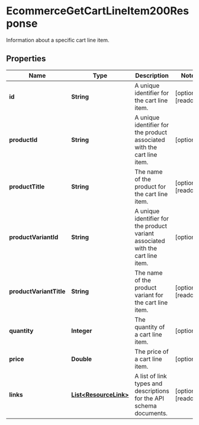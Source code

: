 

# EcommerceGetCartLineItem200Response

Information about a specific cart line item.

## Properties

| Name | Type | Description | Notes |
|------------ | ------------- | ------------- | -------------|
|**id** | **String** | A unique identifier for the cart line item. |  [optional] [readonly] |
|**productId** | **String** | A unique identifier for the product associated with the cart line item. |  [optional] |
|**productTitle** | **String** | The name of the product for the cart line item. |  [optional] [readonly] |
|**productVariantId** | **String** | A unique identifier for the product variant associated with the cart line item. |  [optional] |
|**productVariantTitle** | **String** | The name of the product variant for the cart line item. |  [optional] [readonly] |
|**quantity** | **Integer** | The quantity of a cart line item. |  [optional] |
|**price** | **Double** | The price of a cart line item. |  [optional] |
|**links** | [**List&lt;ResourceLink&gt;**](ResourceLink.md) | A list of link types and descriptions for the API schema documents. |  [optional] [readonly] |



